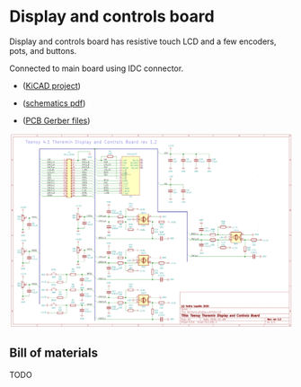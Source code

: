 # Display and controls board

Display and controls board has resistive touch LCD and a few encoders, pots, and buttons.

Connected to main board using IDC connector.


* ([KiCAD project](https://github.com/teensytheremin/theremin/tree/main/schematics/kicad/teensy41_display_controls))

* ([schematics pdf](pdfs/teensy41_display_controls.pdf))

* ([PCB Gerber files](https://github.com/teensytheremin/theremin/raw/main/schematics/kicad/teensy41_display_controls/gerber/teensy41_display_controls/teensy41_display_controls.zip))

![KiCAD Schematics](images/schematic/teensy4_theremin_lcd_controls_board_kicad_schematic.png)


## Bill of materials

TODO

